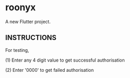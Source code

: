 # roonyx

A new Flutter project.

## INSTRUCTIONS
For testing,

(1) Enter any 4 digit value to get successful authorisation


(2) Enter '0000' to get failed authorisation
